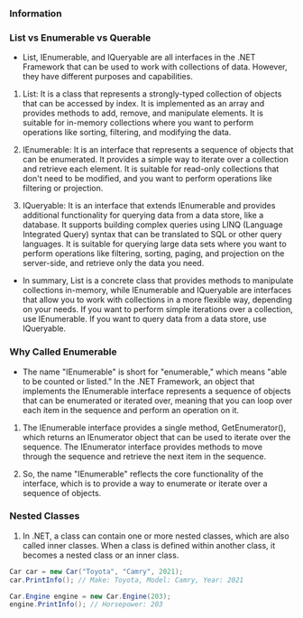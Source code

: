 ﻿### Information 

### List vs Enumerable vs Querable
- List<T>, IEnumerable<T>, and IQueryable<T> are all interfaces in the .NET Framework that can be used to work with collections of data. However, they have different purposes and capabilities.

1. List<T>: It is a class that represents a strongly-typed collection of objects that can be accessed by index. It is implemented as an array and provides methods to add, remove, and manipulate elements. It is suitable for in-memory collections where you want to perform operations like sorting, filtering, and modifying the data.

2. IEnumerable<T>: It is an interface that represents a sequence of objects that can be enumerated. It provides a simple way to iterate over a collection and retrieve each element. It is suitable for read-only collections that don't need to be modified, and you want to perform operations like filtering or projection.

3. IQueryable<T>: It is an interface that extends IEnumerable<T> and provides additional functionality for querying data from a data store, like a database. It supports building complex queries using LINQ (Language Integrated Query) syntax that can be translated to SQL or other query languages. It is suitable for querying large data sets where you want to perform operations like filtering, sorting, paging, and projection on the server-side, and retrieve only the data you need.

- In summary, List<T> is a concrete class that provides methods to manipulate collections in-memory, while IEnumerable<T> and IQueryable<T> are interfaces that allow you to work with collections in a more flexible way, depending on your needs. If you want to perform simple iterations over a collection, use IEnumerable<T>. If you want to query data from a data store, use IQueryable<T>.

### Why Called Enumerable
- The name "IEnumerable" is short for "enumerable," which means "able to be counted or listed." In the .NET Framework, an object that implements the IEnumerable<T> interface represents a sequence of objects that can be enumerated or iterated over, meaning that you can loop over each item in the sequence and perform an operation on it.

1. The IEnumerable<T> interface provides a single method, GetEnumerator(), which returns an IEnumerator<T> object that can be used to iterate over the sequence. The IEnumerator<T> interface provides methods to move through the sequence and retrieve the next item in the sequence.

2. So, the name "IEnumerable" reflects the core functionality of the interface, which is to provide a way to enumerate or iterate over a sequence of objects.

### Nested Classes
1. In .NET, a class can contain one or more nested classes, which are also called inner classes. When a class is defined within another class, it becomes a nested class or an inner class.

```c#
Car car = new Car("Toyota", "Camry", 2021);
car.PrintInfo(); // Make: Toyota, Model: Camry, Year: 2021

Car.Engine engine = new Car.Engine(203);
engine.PrintInfo(); // Horsepower: 203
```